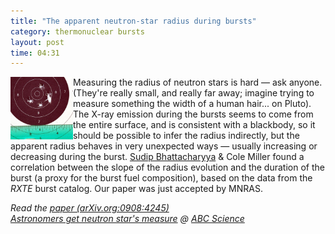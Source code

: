 ```yaml
---
title: "The apparent neutron-star radius during bursts"
category: thermonuclear bursts
layout: post
time: 04:31
---
```

<!-- header generated from blosxom format post; make_header.pl 23.1.2022 -->
<p>
<!-- created by convert.pl on Mon Jan 30 02:22:57 EST 2012 -->
<!-- converted from ../2009/09/apparent-neutron-star-radius-during.html -->
<!-- Post timestamp Tuesday, September 01, 2009 12:31 AM -->
<!-- touch -t 200909011231 -->
<!-- Labels: 2009, neutron star EOS, papers, press, thermonuclear bursts -->
      <img src="/images/measure-tgt-1-web.jpg" width="100" height="100" align="left">Measuring the radius of neutron stars is hard &mdash; ask anyone. (They're really small, and really far away; imagine trying to measure something the width of a human hair... on Pluto). The X-ray emission during the bursts seems to come from the entire surface, and is consistent with a blackbody, so it should be possible to infer the radius indirectly, but the apparent radius behaves in very unexpected ways &mdash; usually increasing or decreasing during the burst. <a href="http://web.tifr.res.in/~sudip/">Sudip Bhattacharyya</a> & Cole Miller found a correlation between the slope of the radius evolution and the duration of the burst (a proxy for the burst fuel composition), based on the data from the <em>RXTE</em> burst catalog. Our paper was just accepted by MNRAS.
<p>
<em>Read the <a href="http://arxiv.org/abs/0908.4245">paper (arXiv.org:0908:4245)</a><br>
<a href="http://www.abc.net.au/science/articles/2009/09/07/2676997.htm">Astronomers get neutron star's measure</a> @  <a href="http://www.abc.net.au/science">ABC Science</a></em>
